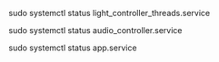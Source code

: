 


sudo systemctl status light_controller_threads.service

sudo systemctl status audio_controller.service

sudo systemctl status app.service

